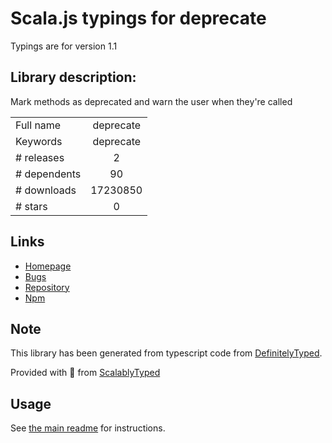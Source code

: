 
# Scala.js typings for deprecate

Typings are for version 1.1

## Library description:
Mark methods as deprecated and warn the user when they're called

|                    |                 |
| ------------------ | :-------------: |
| Full name          | deprecate |
| Keywords           | deprecate |
| # releases         | 2 |
| # dependents       | 90 |
| # downloads        | 17230850 |
| # stars            | 0 |

## Links
- [Homepage](https://github.com/brianc/node-deprecate#readme)
- [Bugs](https://github.com/brianc/node-deprecate/issues)
- [Repository](https://github.com/brianc/node-deprecate)
- [Npm](https://www.npmjs.com/package/deprecate)
    


## Note
This library has been generated from typescript code from [DefinitelyTyped](https://definitelytyped.org).

Provided with :purple_heart: from [ScalablyTyped](https://github.com/oyvindberg/ScalablyTyped)

## Usage
See [the main readme](../../readme.md) for instructions.



